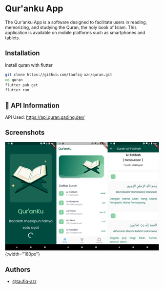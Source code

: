 
# Qur'anku App

The Qur'anku App is a software designed to facilitate users in reading, memorizing, and studying the Quran, the holy book of Islam. This application is available on mobile platforms such as smartphones and tablets.


## Installation

Install quran with flutter

```bash
git clone https://github.com/taufiq-azr/quran.git
cd quran
flutter pub get
flutter run
```

## 🔗 API Information

API Used: https://api.quran.gading.dev/
    
## Screenshots

![App Screenshot](screenshots/ss1.png){:width="180px"}




## Authors

- [@taufiq-azr](https://github.com/taufiq-azr)


